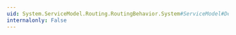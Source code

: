 ```yaml
---
uid: System.ServiceModel.Routing.RoutingBehavior.System#ServiceModel#Description#IServiceBehavior#Validate(System.ServiceModel.Description.ServiceDescription,System.ServiceModel.ServiceHostBase)
internalonly: False
---
```

